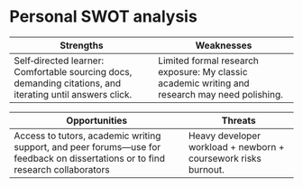 # Personal SWOT analysis

| **Strengths** | **Weaknesses** |
|---------------|----------------|
| Self‑directed learner: Comfortable sourcing docs, demanding citations, and iterating until answers click. | Limited formal research exposure: My classic academic writing and research may need polishing. |

| **Opportunities** | **Threats** |
|-------------------|-------------|
| Access to tutors, academic writing support, and peer forums—use for feedback on dissertations or to find research collaborators | 	Heavy developer workload + newborn + coursework risks burnout. |
